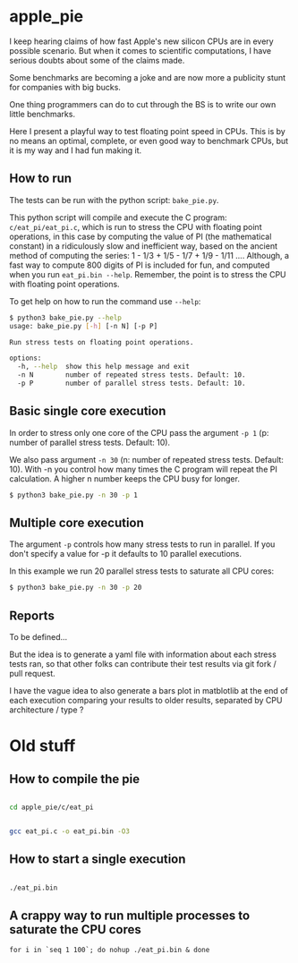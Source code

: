 # apple_pie

I keep hearing claims of how fast Apple's new silicon CPUs are in every possible scenario.
But when it comes to scientific computations, I have serious doubts about some of the claims made.

Some benchmarks are becoming a joke and are now more a publicity stunt for companies with big bucks.

One thing programmers can do to cut through the BS is to write our own little benchmarks. 

Here I present a playful way to test floating point speed in CPUs. This is by no means an optimal, complete, 
or even good way to benchmark CPUs, but it is my way and I had fun making it.


## How to run

The tests can be run with the python script: `bake_pie.py`.

This python script will compile and execute the C program: `c/eat_pi/eat_pi.c`,
which is run to stress the CPU with floating point operations, in this case by 
computing the value of PI (the mathematical constant) in a ridiculously slow and inefficient way, based on 
the ancient method of computing the series: 1 - 1/3 + 1/5 - 1/7 + 1/9 - 1/11 .... 
Although, a fast way to compute 800 digits of PI is included for fun, and computed when you run `eat_pi.bin --help`.
Remember, the point is to stress the CPU with floating point operations.

To get help on how to run the command use `--help`:

```bash
$ python3 bake_pie.py --help
usage: bake_pie.py [-h] [-n N] [-p P]

Run stress tests on floating point operations.

options:
  -h, --help  show this help message and exit
  -n N        number of repeated stress tests. Default: 10.
  -p P        number of parallel stress tests. Default: 10.
```


## Basic single core execution

In order to stress only one core of the CPU pass the argument `-p 1` (p: number of parallel stress tests. Default: 10).

We also pass argument `-n 30` (n: number of repeated stress tests. Default: 10). With -n you control how many times 
the C program will repeat the PI calculation. A higher n number keeps the CPU busy for longer.

```bash
$ python3 bake_pie.py -n 30 -p 1
```

## Multiple core execution

The argument `-p` controls how many stress tests to run in parallel. 
If you don't specify a value for -p it defaults to 10 parallel executions.

In this example we run 20 parallel stress tests to saturate all CPU cores:

```bash
$ python3 bake_pie.py -n 30 -p 20
```

## Reports

To be defined... 

But the idea is to generate a yaml file with information about each stress tests ran, so that 
other folks can contribute their test results via git fork / pull request.

I have the vague idea to also generate a bars plot in matblotlib at the end of each execution comparing your 
results to older results, separated by CPU architecture / type ?

# Old stuff

## How to compile the pie

```sh

cd apple_pie/c/eat_pi


gcc eat_pi.c -o eat_pi.bin -O3

```


## How to start a single execution


```sh

./eat_pi.bin

```


## A crappy way to run multiple processes to saturate the CPU cores

```
for i in `seq 1 100`; do nohup ./eat_pi.bin & done
```







